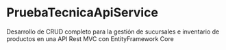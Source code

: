 # PruebaTecnicaApiService
Desarrollo de CRUD completo para la gestión de sucursales e inventario de productos en una API Rest MVC con EntityFramework Core
